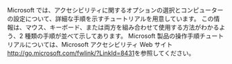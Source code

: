 <Token xmlns:xlink="http://www.w3.org/1999/xlink">Microsoft では、アクセシビリティに関するオプションの選択とコンピューターの設定について、詳細な手順を示すチュートリアルを用意しています。 この情報は、マウス、キーボード、または両方を組み合わせて使用する方法がわかるよう、2 種類の手順が並べて示してあります。 Microsoft 製品の操作手順チュートリアルについては、<externalLink xmlns="http://ddue.schemas.microsoft.com/authoring/2003/5"><linkText>Microsoft アクセシビリティ Web サイト</linkText><linkUri>http://go.microsoft.com/fwlink/?LinkId=8431</linkUri></externalLink>を参照してください。</Token>

<!--HONumber=Jun16_HO4-->


